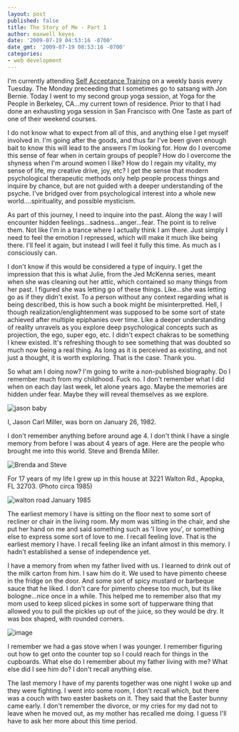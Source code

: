 ```yaml
---
layout: post
published: false
title: The Story of Me - Part 1
author: maxwell keyes
date: '2009-07-19 04:53:16 -0700'
date_gmt: '2009-07-19 08:53:16 -0700'
categories:
- web development
---
```


I'm currently attending [Self Acceptance Training](http://www.selfacceptance.us/) on a weekly basis every Tuesday. The Monday
preceeding that I sometimes go to satsang with Jon Bernie. Today I went to my second group yoga session, at Yoga for the People
in Berkeley, CA...my current town of residence. Prior to that I had done an exhausting yoga session in San Francisco with One
Taste as part of one of their weekend courses.

I do not know what to expect from all of this, and anything else I get myself involved in. I'm going after the goods, and thus
far I've been given enough bait to know this will lead to the answers I'm looking for. How do I overcome this sense of fear when
in certain groups of people? How do I overcome the shyness when I'm around women I like? How do I regain my vitality, my sense of
life, my creative drive, joy, etc? I get the sense that modern psychological therapeutic methods only help people process things
and inquire by chance, but are not guided with a deeper understanding of the psyche. I've bridged over from psychological interest
into a whole new world....spirituality, and possible mysticism.

As part of this journey, I need to inquire into the past. Along the way I will encounter hidden feelings...sadness...anger...fear.
The point is to relive them. Not like I'm in a trance where I actually think I am there. Just simply I need to feel the emotion
I repressed, which will make it much like being there. I'll feel it again, but instead I will feel it fully this time. As much as
I consciously can.

I don't know if this would be considered a type of inquiry. I get the impression that this is what Julie, from the Jed McKenna
series, meant when she was cleaning out her attic, which contained so many things from her past. I figured she was letting go of
these things. Like...she was letting go as if they didn't exist. To a person without any context regarding what is being
described, this is how such a book might be misinterpretted. Hell, I though realization/englightenment was supposed to be some
sort of state achieved after multiple epiphanies over time. Like a deeper understanding of reality unravels as you explore deep
psychological concepts such as projection, the ego, super ego, etc. I didn't expect chakras to be something I knew existed.
It's refreshing though to see something that was doubted so much now being a real thing. As long as it is perceived as existing,
and not just a thought, it is worth exploring. That is the case. Thank you.

So what am I doing now? I'm going to write a non-published biography. Do I remember much from my childhood. Fuck no. I don't
remember what I did when on each day last week, let alone years ago. Maybe the memories are hidden under fear. Maybe they will
reveal themselves as we explore.

![jason baby]({{site.assets.url_prefix}}/images/posts/jason-baby.jpg "jason baby")

I, Jason Carl Miller, was born on January 26, 1982.

I don't remember anything before around age 4. I don't think I have a single memory from before I was about 4 years of age. Here
are the people who brought me into this world. Steve and Brenda Miller.

![Brenda and Steve]({{site.assets.url_prefix}}/images/posts/brenda-steve.jpg "Brenda and Steve")

For 17 years of my life I grew up in this house at 3221 Walton Rd., Apopka, FL 32703. (Photo circa 1985)

![walton road January 1985]({{site.assets.url_prefix}}/images/posts/walton-rd-jan-1985.jpg "walton road January 1985")

The earliest memory I have is sitting on the floor next to some sort of recliner or chair in the living room. My mom was sitting
in the chair, and she put her hand on me and said something such as 'I love you', or something else to express some sort of love
to me. I recall feeling love. That is the earliest memory I have. I recall feeling like an infant almost in this memory. I
hadn't established a sense of independence yet.

I have a memory from when my father lived with us. I learned to drink out of the milk carton from him. I saw him do it. We used
to have pimento cheese in the fridge on the door. And some sort of spicy mustard or barbeque sauce that he liked. I don't care
for pimento cheese too much, but its like bologne...nice once in a while. This helped me to remember also that my mom used to
keep sliced pickes in some sort of tupperware thing that allowed you to pull the pickles up out of the juice, so they would be
dry. It was box shaped, with rounded corners.

![image]({{site.assets.url_prefix}}/images/posts/pickle-tupperware.jpg "pickle tupperware")

I remember we had a gas stove when I was younger. I remember figuring out how to get onto the counter top so I could reach
for things in the cupboards. What else do I remember about my father living with me? What else did I see him do? I don't
recall anything else.

The last memory I have of my parents together was one night I woke up and they were fighting. I went into some room, I don't
recall which, but there was a couch with two easter baskets on it. They said that the Easter bunny came early. I don't
remember the divorce, or my cries for my dad not to leave when he moved out, as my mother has recalled me doing. I guess
I'll have to ask her more about this time period.


